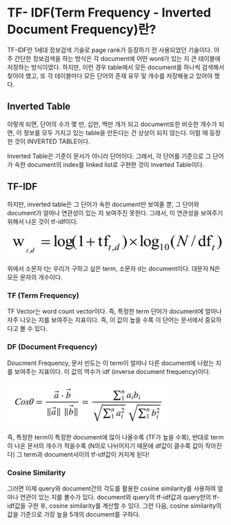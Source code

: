 # TF- IDF(Term Frequency - Inverted Document Frequency)란?

TF-IDF란 1세대 정보검색 기술로 page rank가 등장하기 전 사용되었던 기술이다. 아주 간단한 정보검색을 하는 방식은 각 document에 어떤 word가 있는 지 큰 테이블에 저장하는 방식이였다. 하지만, 이런 경우 table에서 모든 document를 하나씩 검색해서 찾아야 했고, 또 각 테이블마다 모든 단어의 존재 유무 및 개수를 저장해놓고 있어야 했다. 

## Inverted Table
이렇게 되면, 단어의 수가 몇 만, 십만, 백만 개가 되고 document또한 비슷한 개수가 되면, 이 정보를 모두 가지고 있는 table을 만든다는 건 상상이 되지 않는다. 이럴 때 등장한 것이 INVERTED TABLE이다.

Inverted Table은 기준이 문서가 아니라 단어이다. 그래서, 각 단어를 기준으로 그 단어가 속한 document의 index를 linked list로 구현한 것이 inverted Table이다. 

## TF-IDF
하지만, inverted table은 그 단어가 속한 document만 보여줄 뿐, 그 단어와 document가 얼마나 연관성이 있는 지 보여주진 못한다. 그래서, 이 연관성을 보여주기 위해서 나온 것이 tf-idf이다.

![tf_idf_formula](./tf_idf_formula.PNG)

위에서 소문자 t는 우리가 구하고 싶은 term, 소문자 d는 document이다. 대문자 N은 모든 문자의 개수이다. 

### TF (Term Frequency)
TF Vector는 word count vector이다. 즉, 특정한 term 단어가 document에 얼마나 자주 나오는 지를 보여주는 지표이다. 즉, 이 값이 높을 수록 이 단어는 문서에서 중요하다고 볼 수 있다. 

### DF (Document Frequency)
Doucment Frequency, 문서 빈도는 이 term이 얼마나 다른 document에 나왔는 지를 보여주는 지표이다. 이 값의 역수가 idf (inverse document frequency)이다. 

![cosine_similarity](./cosine_similarity.PNG)

즉, 특정한 term이 특정한 document에 많이 나올수록 (TF가 높을 수록), 반대로 term이 나온 문서의 개수가 적을수록 (N의로 나뉘어지기 때문에 df값이 클수록 값이 작아진다) 그 term과 document사이의 tf-idf값이 커지게 된다!

### Cosine Similarity
그러면 이제 query와 document간의 각도를 활용한 cosine similarity를 사용하여 얼마나 연관이 있는 지를 볼수가 있다. document와 query의 tf-idf값과 query만의 tf-idf값을 구한 후, cosine similarity를 계산할 수 있다. 그런 다음, cosine similarity의 값을 기준으로 가장 높을 5개의 document를 구하다.

